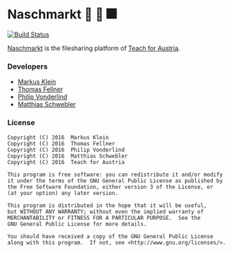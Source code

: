 # Naschmarkt :rocket: :cake: :fireworks:
[![Build Status](https://travis-ci.org/TeachForAustria/Naschmarkt.svg?branch=master)](https://travis-ci.org/TeachForAustria/Naschmarkt)

[Naschmarkt](http://der-naschmarkt.at) is the filesharing platform of [Teach for Austria](http://www.teachforaustria.at/).

### Developers
- [Markus Klein](https://github.com/kleiinnn/)
- [Thomas Fellner](https://github.com/tfellner-tgm/)
- [Philip Vonderlind](https://github.com/pvonderlin-tgm/)
- [Matthias Schwebler](https://github.com/mschwebler-tgm/)

### License
    Copyright (C) 2016  Markus Klein
    Copyright (C) 2016  Thomas Fellner
    Copyright (C) 2016  Philip Vonderlind
    Copyright (C) 2016  Matthias Schwebler
    Copyright (C) 2016  Teach for Austria

    This program is free software: you can redistribute it and/or modify
    it under the terms of the GNU General Public License as published by
    the Free Software Foundation, either version 3 of the License, or
    (at your option) any later version.

    This program is distributed in the hope that it will be useful,
    but WITHOUT ANY WARRANTY; without even the implied warranty of
    MERCHANTABILITY or FITNESS FOR A PARTICULAR PURPOSE.  See the
    GNU General Public License for more details.

    You should have received a copy of the GNU General Public License
    along with this program.  If not, see <http://www.gnu.org/licenses/>.